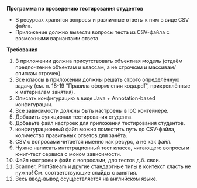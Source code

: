 **Программа по проведению тестирования студентов**
- В ресурсах хранятся вопросы и различные ответы к ним в виде CSV файла.
- Приложение должно вывести вопросы теста из CSV-файла с возможными вариантами ответа.

**Требования**
1. В приложении должна присутствовать объектная модель (отдаём предпочтение объектам и классам, а не строчкам и массивам/спискам строчек).
2. Все классы в приложении должны решать строго определённую задачу (см. п. 18-19 "Правила оформления кода.pdf", прикреплённые к материалам занятия).
3. Описать конфигурацию в виде Java + Annotation-based конфигурации.
4. Все зависимости должны быть настроены в IoC контейнере.
5. Добавить функционал тестирования студента.
6. Добавьте файл настроек для приложения тестирования студентов.
7. конфигурационный файл можно поместить путь до CSV-файла, количество правильных ответов для зачёта.
8. CSV с вопросами читается именно как ресурс, а не как файл.
9. Нужно написать интеграционный тест класса, читающего вопросы и юнит-тест сервиса с моком зависимости.
10. Файл настроек и файл с вопросами, для тестов д.б. свои.
11. Scanner, PrintStream и другие стандартные типы в контекст класть не нужно! См. соответствующие слайды с занятия.
12. Весь ввод-вывод осуществляется на английском языке.